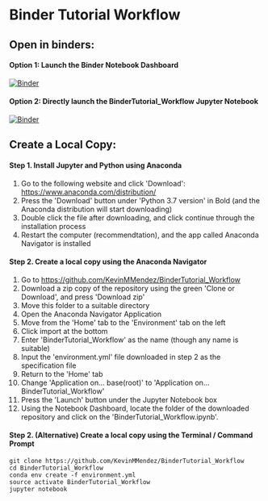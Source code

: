 # Binder Tutorial Workflow

## Open in binders:

#### Option 1: Launch the Binder Notebook Dashboard 
[![Binder](https://mybinder.org/badge_logo.svg)](https://mybinder.org/v2/gh/KevinMMendez/BinderTutorial_Workflow/master)

#### Option 2: Directly launch the BinderTutorial_Workflow Jupyter Notebook
[![Binder](https://mybinder.org/badge_logo.svg)](https://mybinder.org/v2/gh/KevinMMendez/BinderTutorial_Workflow/master?filepath=BinderTutorial_Workflow.ipynb)


## Create a Local Copy:

#### Step 1. Install Jupyter and Python using Anaconda

1. Go to the following website and click 'Download': https://www.anaconda.com/distribution/
2. Press the 'Download' button under 'Python 3.7 version' in Bold (and the Anaconda distribution will start downloading) 
3. Double click the file after downloading, and click continue through the installation process
4. Restart the computer (recommendtation), and the app called Anaconda Navigator is installed

#### Step 2. Create a local copy using the Anaconda Navigator

1. Go to https://github.com/KevinMMendez/BinderTutorial_Workflow 
2. Download a zip copy of the repository using the green 'Clone or Download', and press 'Download zip'
3. Move this folder to a suitable directory 
4. Open the Anaconda Navigator Application
5. Move from the 'Home' tab to the 'Environment' tab on the left 
6. Click import at the bottom 
7. Enter 'BinderTutorial_Workflow' as the name (though any name is suitable)
8. Input the 'environment.yml' file downloaded in step 2 as the specification file
9. Return to the 'Home' tab 
10. Change 'Application on... base(root)' to 'Application on... BinderTutorial_Workflow' 
11. Press the 'Launch' button under the Jupyter Notebook box
12. Using the Notebook Dashboard, locate the folder of the downloaded repository and click on the 'BinderTutorial_Workflow.ipynb'.

#### Step 2. (Alternative) Create a local copy using the Terminal / Command Prompt

```console
git clone https://github.com/KevinMMendez/BinderTutorial_Workflow
cd BinderTutorial_Workflow
conda env create -f environment.yml
source activate BinderTutorial_Workflow
jupyter notebook
